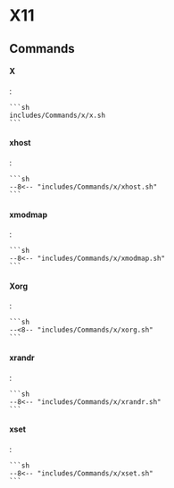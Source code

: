 # X11

## Commands

#### X
:   

    ```sh
    includes/Commands/x/x.sh
    ```

#### xhost
:   

    ```sh
    --8<-- "includes/Commands/x/xhost.sh"
    ```

#### xmodmap
:   

    ```sh
    --8<-- "includes/Commands/x/xmodmap.sh"
    ```

#### Xorg
:   

    ```sh
    --<8-- "includes/Commands/x/xorg.sh"
    ```

#### xrandr
:   

    ```sh
    --8<-- "includes/Commands/x/xrandr.sh"
    ```

#### xset
:   

    ```sh
    --8<-- "includes/Commands/x/xset.sh"
    ```

